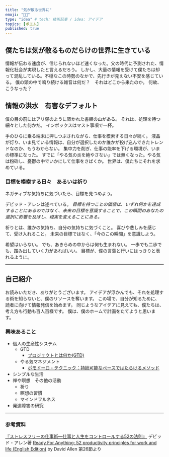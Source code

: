 ```yaml
---
title: "気が散る世界に"
emoji: "🤷🏻"
type: "idea" # tech: 技術記事 / idea: アイデア
topics: [ポエム]
published: true
---
```

<!-- # 気が散る世界に published_at: 2022-10-14 18:30 -->

## 僕たちは気が散るものだらけの世界に生きている

情報が伝わる速度が、信じられないほど速くなった。父の時代に予測された、情報化社会が実現したと言えるだろう。
しかし、大量の情報を受けて僕たちは却って混乱している。不穏なこの時勢のなかで、先行きが見えない不安を感じている。
僕の頭の中で鳴り続ける雑音は何だ？　それはどこから来たのか。
何故、こうなった？


## 情報の洪水　有害なデフォルト

僕の目の前にはアリ塚のように築かれた書類の山がある。
それは、処理を待つ細々とした何かだ。
インボックスはマスト事項で一杯。

手のひらに乗る端末に押しつぶされながら、仕事を模索する日々が続く。
液晶が灯り、いま見ている情報は、自分が選択したのか誰かが投げ込んできたトレンドなのか、もうわからない。
集中力を削ぎ、仕事の能率を下げる環境が、いまの標準になった。
すでに「やる気の炎を絶やさない」では無くなった。やる気は粉砕し、憂鬱の中でいかにして仕事をさばくか。
世界は、僕たちにそれを求めている。　

### 目標を模索する日々　あるいは祈り

ネガティブな気持ちに気づいたら、目標を見つめよう。

デビッド・アレンは述べている。
 *目標を持つことの価値は、いずれ何かを達成することにあるのではなく、未来の目標を意識することで、この瞬間のあなたの選択に影響を及ぼし、現実を変えることにある。* 

祈りとは、誰かの気持ち、自分の気持ちに気づくこと。
喜びや悲しみを感じて、受け入れること。
未来の目標ではなく、「今のこの瞬間」を意識しよう。

希望はいらない。
でも、あきらめの中からは何も生まれない。
一歩でも二歩でも、踏み出していく力があればいい。
目標が、僕の言葉と行いにはっきりと表れるように。

-----

## 自己紹介
お読みいただき、ありがとうございます。
アイデアが浮かんでも、それを処理する術を知らないと、僕のリソースを奪います。
この場で、自分が知るために、読者に向けて情報発信を始めます。
同じようなアイデアに見えても、僕たちは、考え方も行動も百人百様です。
僕は、僕のホームで計画をたてようと思います。

### 興味あること
- 個人の生産性システム
    - GTD
        - [プロジェクトとは何か(GTD)](./is-yours-really-a-project)
    - やる気マネジメント
        - [ポモドーロ・テクニック：持続可能なペースではたらけるメソッド](./the-pomodoro-technique)
- シンプルな生活
- 禅や瞑想　その他の活動
    - 祈り
    - 瞑想の習慣
    - マインドフルネス
- 発達障害の研究

-----

### 参考資料
[『ストレスフリーの仕事術―仕事と人生をコントロールする52の法則』](https://www.amazon.co.jp/dp/4576060732) デビッド・アレン著
[Ready For Anything: 52 productivity principles for work and life (English Edition)](https://www.amazon.co.jp/dp/B005KKQ5V8/) by David Allen
第26節より

